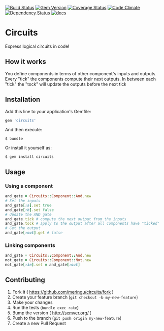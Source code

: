 [![Build Status](https://travis-ci.org/meringu/circuits.svg?branch=master)](https://travis-ci.org/meringu/circuits)
[![Gem Version](https://badge.fury.io/rb/circuits.svg)](https://badge.fury.io/rb/circuits)
[![Coverage Status](https://coveralls.io/repos/meringu/circuits/badge.svg?branch=master&service=github)](https://coveralls.io/github/meringu/circuits?branch=master)
[![Code Climate](https://codeclimate.com/github/meringu/circuits/badges/gpa.svg)](https://codeclimate.com/github/meringu/circuits)
[![Dependency Status](https://gemnasium.com/meringu/circuits.svg)](https://gemnasium.com/meringu/circuits)
[![docs](http://inch-ci.org/github/meringu/circuits.svg?branch=master)](http://inch-ci.org/github/meringu/circuits)

# Circuits

Express logical circuits in code!

## How it works

You define components in terms of other component's inputs and outputs. Every
"tick" the components compute their next outputs. In between each "tick" the
"tock" will update the outputs before the next tick

## Installation

Add this line to your application's Gemfile:

```ruby
gem 'circuits'
```

And then execute:

    $ bundle

Or install it yourself as:

    $ gem install circuits

## Usage

### Using a component

```ruby
and_gate = Circuits::Component::And.new
# Set the inputs
and_gate[:a].set true
and_gate[:b].set false
# Update the AND gate
and_gate.tick # compute the next output from the inputs
and_gate.tock # apply to the output after all components have "ticked"
# Get the output
and_gate[:out].get # false
```

### Linking components

```ruby
and_gate = Circuits::Component::And.new
not_gate = Circuits::Component::Not.new
not_gate[:in].set = and_gate[:out]
```

## Contributing

1. Fork it ( https://github.com/meringu/circuits/fork )
2. Create your feature branch (`git checkout -b my-new-feature`)
3. Make your changes
4. Run the tests (`bundle exec rake`)
5. Bump the version ( http://semver.org/ )
6. Push to the branch (`git push origin my-new-feature`)
7. Create a new Pull Request

